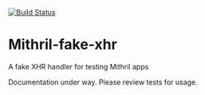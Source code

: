 [![Build Status](https://travis-ci.org/philtoms/mithril-fake-xhr.js.svg?branch=master)](https://travis-ci.org/philtoms/mithril-fake-xhr.js)

# Mithril-fake-xhr

A fake XHR handler for testing Mithril apps

Documentation under way. Please review tests for usage.


